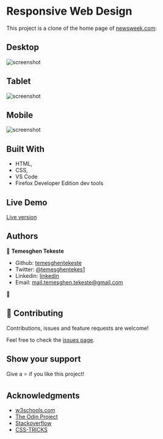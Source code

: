 # Responsive Web Design

This project is a clone of the home page of <a href="https://www.newsweek.com/"  target="_blank">newsweek.com</a>: 

## Desktop
![screenshot](https://github.com/temesghentekeste/newsweek-clone/blob/homepage/img/app-screenshot.png)

## Tablet
![screenshot](https://github.com/temesghentekeste/newsweek-clone/blob/homepage/img/app-screenshot-tablet.png)

## Mobile
![screenshot](https://github.com/temesghentekeste/newsweek-clone/blob/homepage/img/app-screenshot-mobile.png)

## Built With

- HTML,
- CSS,
- VS Code
- Firefox Developer Edition dev tools

## Live Demo

<a href="https://rawcdn.githack.com/temesghentekeste/newsweek-clone/7d988032de108cd63b95ef7c7e10f52ad34c615d/index.html" target="_blank">Live version</a>

## Authors

👤 **Temesghen Tekeste**

- Github: [temesghentekeste](https://github.com/temesghentekeste)
- Twitter: [@temesghentekes1](https://twitter.com/temesghentekes1)
- Linkedin: [linkedin](https://www.linkedin.com/in/temesghen-tekeste-bahta-8b5243193/)
- Email:  mail.temesghen.tekeste@gmail.com

👤 

## 🤝 Contributing

Contributions, issues and feature requests are welcome!

Feel free to check the <a href="https://github.com/temesghentekeste/newsweek-clone/issues/2" target="_blank">issues page</a>.

## Show your support

Give a ⭐️ if you like this project!

## Acknowledgments

- <a href="https://www.w3schools.com/" target="_blank">w3schools.com</a> 
- <a href="https://www.theodinproject.com/" target="_blank">The Odin Project</a>
- <a href="https://www.stackoverflow.com/" target="_blank">Stackoverflow</a>
- <a href="https://css-tricks.com/" target="_blank">CSS-TRICKS</a>
